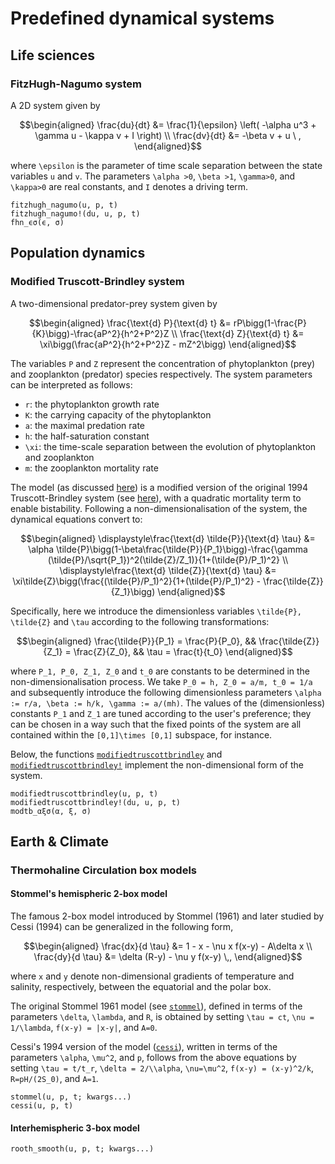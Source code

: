 # Predefined dynamical systems

## Life sciences
### FitzHugh-Nagumo system

A 2D system given by

```math
\begin{aligned}
\frac{du}{dt} &= \frac{1}{\epsilon} \left( -\alpha u^3 + \gamma u - \kappa v + I \right) \\
\frac{dv}{dt} &= -\beta v + u \ ,
\end{aligned}
```

where ``\epsilon`` is the parameter of time scale separation between the state variables ``u`` and ``v``. The parameters ``\alpha >0``, ``\beta >1``, ``\gamma>0``, and ``\kappa>0`` are real constants, and ``I`` denotes a driving term.

```@docs
fitzhugh_nagumo(u, p, t)
fitzhugh_nagumo!(du, u, p, t)
fhn_ϵσ(ϵ, σ)   
```

## Population dynamics
### Modified Truscott-Brindley system

A two-dimensional predator-prey system given by 

```math
\begin{aligned}
\frac{\text{d} P}{\text{d} t} &= rP\bigg(1-\frac{P}{K}\bigg)-\frac{aP^2}{h^2+P^2}Z \\
\frac{\text{d} Z}{\text{d} t} &= \xi\bigg(\frac{aP^2}{h^2+P^2}Z - mZ^2\bigg)
\end{aligned}
```
The variables ``P`` and ``Z`` represent the concentration of phytoplankton (prey) and zooplankton (predator) species respectively. The system parameters can be interpreted as follows: 

* ``r``: the phytoplankton growth rate
* ``K``: the carrying capacity of the phytoplankton
* ``a``: the maximal predation rate
* ``h``: the half-saturation constant
* ``\xi``: the time-scale separation between the evolution of phytoplankton and zooplankton 
* ``m``: the zooplankton mortality rate 

The model (as discussed [here](http://dx.doi.org/10.1016/j.ecocom.2014.10.003)) is a modified version of the original 1994 Truscott-Brindley system (see [here](https://doi.org/10.1007/BF02458277)), with a quadratic mortality term to enable bistability. Following a non-dimensionalisation of the system, the dynamical equations convert to:

```math
\begin{aligned}
\displaystyle\frac{\text{d} \tilde{P}}{\text{d} \tau} &= \alpha \tilde{P}\bigg(1-\beta\frac{\tilde{P}}{P_1}\bigg)-\frac{\gamma (\tilde{P}/\sqrt{P_1})^2(\tilde{Z}/Z_1)}{1+(\tilde{P}/P_1)^2} \\
\displaystyle\frac{\text{d} \tilde{Z}}{\text{d} \tau} &= \xi\tilde{Z}\bigg(\frac{(\tilde{P}/P_1)^2}{1+(\tilde{P}/P_1)^2} - \frac{\tilde{Z}}{Z_1}\bigg)
\end{aligned}
```

Specifically, here we introduce the dimensionless variables ``\tilde{P}, \tilde{Z}`` and ``\tau`` according to the following transformations: 
```math
\begin{aligned}
\frac{\tilde{P}}{P_1} = \frac{P}{P_0}, && \frac{\tilde{Z}}{Z_1} = \frac{Z}{Z_0}, && \tau = \frac{t}{t_0}
\end{aligned}
```  
where ``P_1, P_0, Z_1, Z_0`` and ``t_0`` are constants to be determined in the non-dimensionalisation process. We take ``P_0 = h, Z_0 = a/m, t_0 = 1/a`` and subsequently introduce the following dimensionless parameters ``\alpha := r/a, \beta := h/k, \gamma := a/(mh)``. The values of the (dimensionless) constants ``P_1`` and ``Z_1`` are tuned according to the user's preference; they can be chosen in  a way such that the fixed points of the system are all contained within the ``[0,1]\times [0,1]`` subspace, for instance.  

Below, the functions [`modifiedtruscottbrindley`](@ref) and [`modifiedtruscottbrindley!`](@ref) implement the non-dimensional form of the system. 

```@docs
modifiedtruscottbrindley(u, p, t)
modifiedtruscottbrindley!(du, u, p, t)
modtb_αξσ(α, ξ, σ)
```

## Earth & Climate
### Thermohaline Circulation box models

#### Stommel's hemispheric 2-box model
The famous 2-box model introduced by Stommel (1961) and later studied by Cessi (1994) can be generalized in the following form,

```math
\begin{aligned}
\frac{dx}{d \tau} &= 1 - x - \nu x f(x-y) - A\delta x \\
\frac{dy}{d \tau} &= \delta (R-y) - \nu y f(x-y) \,,
\end{aligned}
```

where ``x`` and ``y`` denote non-dimensional gradients of temperature and salinity, respectively, between the equatorial and the polar box.

The original Stommel 1961 model (see [`stommel`](@ref)), defined in terms of the parameters ``\delta``, ``\lambda``, and ``R``, is obtained by setting ``\tau = ct``, ``\nu = 1/\lambda``, ``f(x-y) = |x-y|``, and ``A=0``.

Cessi's 1994 version of the model ([`cessi`](@ref)), written in terms of the parameters ``\alpha``, ``\mu^2``, and ``p``, follows from the above equations by setting ``\tau = t/t_r``, ``\delta = 2/\\alpha``, ``\nu=\mu^2``, ``f(x-y) = (x-y)^2/k``, ``R=pH/(2S_0)``, and ``A=1``.

```@docs
stommel(u, p, t; kwargs...)
cessi(u, p, t)
```

#### Interhemispheric 3-box model
```@docs
rooth_smooth(u, p, t; kwargs...)
```

